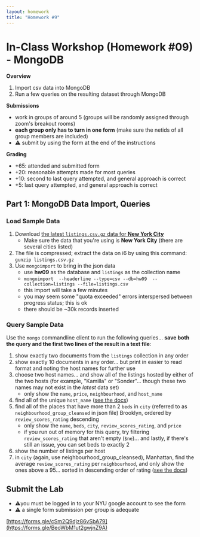 ```yaml
---
layout: homework
title: "Homework #9"
---
```

<style>
.hl {
	background-color: yellow;
}
img {
    border: 1px solid #000;
}

.warning {
    background-color: yellow;
    color: #aa1122;
    font-weight: bold;
}

.hidden {
    display: none;
}

.hintButton {
    color: #7788ff;
    cursor: pointer;
}

.background {
	background-color: #eeffee;
}
</style>
<script>
document.addEventListener('DOMContentLoaded', hideHints);

function hideHints(evt) {
    document.querySelectorAll('.hint').forEach((ele, i) => {
        const div = document.createElement('div');
		const label = ele.getAttribute('data-name');
        div.id = 'hint' + i + 'Button';
        ele.id = 'hint' + i;
        ele.classList.add('hidden');
        div.addEventListener('click', onClick);
        div.textContent = `Show ${label}`;
        div.className = 'hintButton';
        ele.parentNode.insertBefore(div, ele);
    });

}

function onClick(evt) {
    const hintId = this.id.replace('Button', '');
    const hint = document.getElementById(hintId);
    hint.classList.toggle('hidden');
	const label = hint.getAttribute('data-name');
    this.textContent = this.textContent === `Show ${label}` ? `Hide ${label}` : `Show ${label}`;
}
</script>

# In-Class Workshop (Homework #09) - MongoDB

__Overview__


1. Import csv data into MongoDB
2. Run a few queries on the resulting dataset through MongoDB


__Submissions__

* work in groups of around 5 (groups will be randomly assigned through zoom's breakout rooms)
* __each group only has to turn in one form__ (make sure the netids of all group members are included)
* ⚠️ submit by using the form at the end of the instructions

__Grading__

* +65: attended and submitted form
* +20: reasonable attempts made for most queries
* +10: second to last query attempted, and general approach is correct
* +5: last query attempted, and general approach is correct

## Part 1: MongoDB Data Import, Queries

### Load Sample Data

1. Download [the latest `listings.csv.gz` data for __New York City__](http://insideairbnb.com/get-the-data.html)
	* Make sure the data that you're using is __New York City__ (there are several cities listed)
2. The file is compressed; extract the data on i6 by using this command: `gunzip listings.csv.gz`
3. Use `mongoimport` to bring in the json data
	* use __hw09__ as the database and `listings` as the collection name
	* `mongoimport  --headerline --type=csv --db=hw09  --collection=listings --file=listings.csv` 
	* this import will take a few minutes
	* you may seem some "quota exceeded" errors interspersed between progress status; this is ok
	* there should be ~30k records inserted

### Query Sample Data

Use the `mongo` commandline client to run the following queries... __save both the query and the first two lines of the result in a text file__:

1. show exactly two documents from the `listings` collection in any order
2. show exactly 10 documents in any order... but print in easier to read format and noting the host names for further use
3. choose two host names... and show all of the listings hosted by either of the two hosts (for example, "Kamilla" or "Sonder"... though these two names may not exist in the _latest_ data set)
	* only show the `name`, `price`, `neighbourhood`, and `host_name`
4. find all of the unique `host_name` ([see the docs](https://docs.mongodb.com/manual/reference/method/db.collection.distinct/))
5. find all of the places that have more than 2 `beds` in `city` (referred to as `neighbourhood_group_cleansed` in json file) Brooklyn, ordered by `review_scores_rating` descending
	* only show the `name`, `beds`, `city`, `review_scores_rating`, and `price`
	* if you run out of memory for this query, try filtering `review_scores_rating` that aren't empty (`$ne`)... and lastly, if there's still an issue, you can set beds to exactly 2
6. show the number of listings per host
7. in `city` (again, use neighbourhood_group_cleansed), Manhattan, find the average `review_scores_rating` per `neighbourhood`, and only show the ones above a 95... sorted in descending order of rating ([see the docs](https://docs.mongodb.com/manual/reference/operator/aggregation/sort/))

## Submit the Lab

* ⚠️you must be logged in to your NYU google account to see the form
* ⚠️ a single form submission per group is adequate

[https://forms.gle/cSm2Q9djz86vSbA79](https://forms.gle/BeoWbM1ut2gwjnZ9A)

